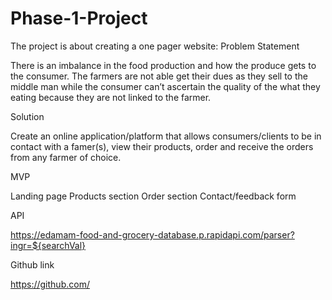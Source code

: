 # Phase-1-Project
The project is about creating a one pager website:
Problem Statement

There is an imbalance in the food production and how the produce gets to the consumer. The farmers are not able get their dues as they sell to the middle man while the consumer can’t ascertain the quality of the what they eating because they are not linked to the farmer.

Solution

Create an online application/platform that allows consumers/clients to be in contact with a famer(s), view their products, order and receive the orders from any farmer of choice.

MVP

Landing page 
Products section
Order section
Contact/feedback form

API

https://edamam-food-and-grocery-database.p.rapidapi.com/parser?ingr=${searchVal}

Github link

https://github.com/

